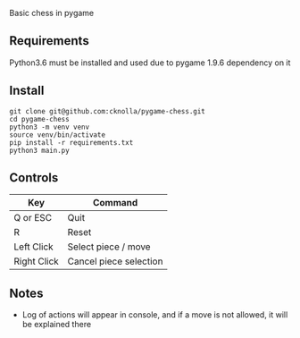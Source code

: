 Basic chess in pygame

## Requirements
Python3.6 must be installed and used due to pygame 1.9.6 dependency on it

## Install
```
git clone git@github.com:cknolla/pygame-chess.git
cd pygame-chess
python3 -m venv venv
source venv/bin/activate
pip install -r requirements.txt
python3 main.py
```

## Controls
Key | Command
--- | ---
Q or ESC | Quit
R | Reset
Left Click | Select piece / move
Right Click | Cancel piece selection

## Notes
- Log of actions will appear in console, and if a move is not allowed, it will be explained there
